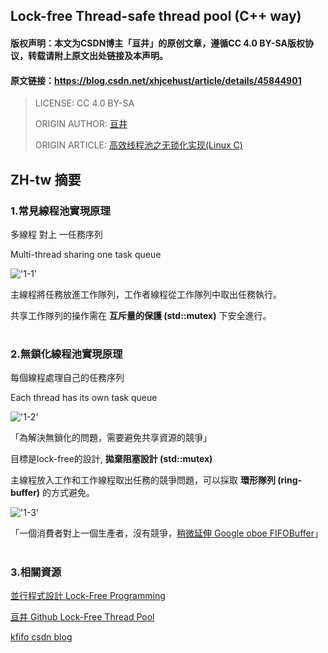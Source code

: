 ## Lock-free Thread-safe thread pool (C++ way)

#### 版权声明：本文为CSDN博主「亘井」的原创文章，遵循CC 4.0 BY-SA版权协议，转载请附上原文出处链接及本声明。
#### 原文链接：https://blog.csdn.net/xhjcehust/article/details/45844901

> LICENSE: CC 4.0 BY-SA
> 
> ORIGIN AUTHOR: [亘井](https://blog.csdn.net/xhjcehust)
> 
> ORIGIN ARTICLE: [高效线程池之无锁化实现(Linux C)](https://blog.csdn.net/xhjcehust/article/details/45844901)

## ZH-tw 摘要

### 1.常見線程池實現原理

多線程 對上 一任務序列

Multi-thread sharing one task queue

!['1-1'](https://img-blog.csdn.net/20150519150636820?watermark/2/text/aHR0cDovL2Jsb2cuY3Nkbi5uZXQveGhqY2VodXN0/font/5a6L5L2T/fontsize/400/fill/I0JBQkFCMA==/dissolve/70/gravity/Center)

主線程將任務放進工作隊列，工作者線程從工作隊列中取出任務執行。

共享工作隊列的操作需在 __互斥量的保護 (std::mutex)__ 下安全進行。

#
### 2.無鎖化線程池實現原理

每個線程處理自己的任務序列

Each thread has its own task queue

!['1-2'](https://img-blog.csdn.net/20150519150634289?watermark/2/text/aHR0cDovL2Jsb2cuY3Nkbi5uZXQveGhqY2VodXN0/font/5a6L5L2T/fontsize/400/fill/I0JBQkFCMA==/dissolve/70/gravity/Center)

「為解決無鎖化的問題，需要避免共享資源的競爭」

目標是lock-free的設計, __拋棄阻塞設計 (std::mutex)__

主線程放入工作和工作線程取出任務的競爭問題，可以採取 __環形隊列 (ring-buffer)__ 的方式避免。

!['1-3'](https://hackpad-attachments.s3.amazonaws.com/embedded2016.hackpad.com_VJmq0R0ILi6_p.537916_1459270052852_undefined)

「一個消費者對上一個生產者，沒有競爭，[稍微延伸 Google oboe FIFOBuffer](https://github.com/google/oboe/discussions/1402)」

#
### 3.相關資源

[並行程式設計 Lock-Free Programming](https://hackmd.io/@sysprog/concurrency-lockfree)

[亘井 Github Lock-Free Thread Pool](https://github.com/xhjcehust/LFTPool)

[kfifo csdn blog](https://blog.csdn.net/linyt/article/details/53355355)
